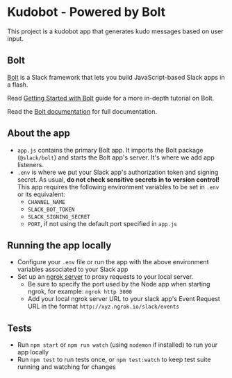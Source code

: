# Kudobot - Powered by Bolt

This project is a kudobot app that generates kudo messages based on user input.

## Bolt

[Bolt](https://slack.dev/bolt) is a Slack framework that lets you build JavaScript-based Slack apps in a flash.

Read [Getting Started with Bolt](https://api.slack.com/start/building/bolt) guide for a more in-depth tutorial on Bolt.

Read the [Bolt documentation](https://slack.dev/bolt) for full documentation.

## About the app

- `app.js` contains the primary Bolt app. It imports the Bolt package (`@slack/bolt`) and starts the Bolt app's server. It's where we add app listeners.
- `.env` is where we put your Slack app's authorization token and signing secret. As usual, **do not check sensitive secrets in to version control!** This app requires the following environment variables to be set in `.env` or its equivalent:
  * `CHANNEL_NAME`
  * `SLACK_BOT_TOKEN`
  * `SLACK_SIGNING_SECRET`
  * `PORT`, if not using the default port specified in `app.js`

## Running the app locally

- Configure your `.env` file or run the app with the above environment variables associated to your Slack app
- Set up an [ngrok server](https://ngrok.com/) to proxy requests to your local server.
  * Be sure to specify the port used by the Node app when starting ngrok, for example: `ngrok http 3000`
  * Add your local ngrok server URL to your slack app's Event Request URL in the format `http://xyz.ngrok.io/slack/events`

## Tests

- Run `npm start` or `npm run watch` (using `nodemon` if installed) to run your app locally
- Run `npm test` to run tests once, or `npm test:watch` to keep test suite running and watching for changes
